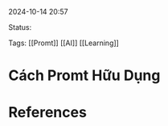 
2024-10-14 20:57

Status:

Tags: [[Promt]] [[AI]] [[Learning]]
# Cách Promt Hữu Dụng




# References





